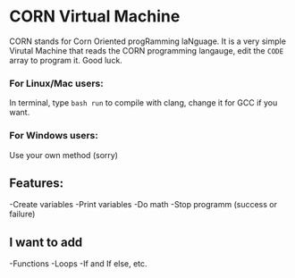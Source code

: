 # CORN Virtual Machine
CORN stands for Corn Oriented progRamming laNguage. It is a very simple Virutal Machine that reads the CORN programming langauge, edit the `CODE` array to program it. Good luck.

### For Linux/Mac users:
In terminal, type `bash run` to compile with clang, change it for GCC if you want.

### For Windows users:
Use your own method (sorry)

## Features:
-Create variables
-Print variables
-Do math
-Stop programm (success or failure)

## I want to add
-Functions
-Loops
-If and If else, etc.
